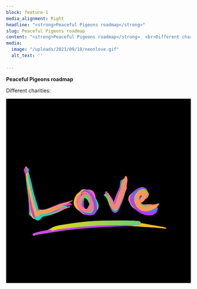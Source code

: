 ```yaml
---
block: feature-1
media_alignment: Right
headline: "<strong>Peaceful Pigeons roadmap</strong>"
slug: Peaceful Pigeons roadmap
content: "<strong>Peaceful Pigeons roadmap</strong>  <br>Different charities:"
media:
  image: "/uploads/2021/09/18/neonlove.gif"
  alt_text: ''

---
```


**Peaceful Pigeons roadmap**  

  
Different charities:  

![](/uploads/2021/09/18/neonlove.gif)